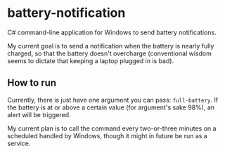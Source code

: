 # battery-notification

C# command-line application for Windows to send battery notifications.

My current goal is to send a notification when the battery is nearly fully charged, so that the battery doesn't overcharge (conventional wisdom seems to dictate that keeping a laptop plugged in is bad).

## How to run

Currently, there is just have one argument you can pass: `full-battery`. If the battery is at or above a certain value (for argument's sake 98%), an alert will be triggered.

My current plan is to call the command every two-or-three minutes on a scheduled handled by Windows, though it might in future be run as a service.
